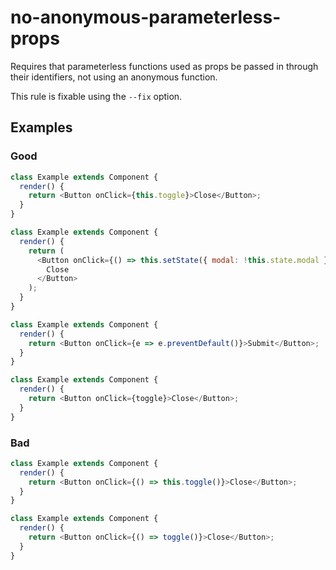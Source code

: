 # no-anonymous-parameterless-props

Requires that parameterless functions used as props be passed in through their identifiers, not using an anonymous function.

This rule is fixable using the `--fix` option.

## Examples

### Good

```js
class Example extends Component {
  render() {
    return <Button onClick={this.toggle}>Close</Button>;
  }
}
```

```js
class Example extends Component {
  render() {
    return (
      <Button onClick={() => this.setState({ modal: !this.state.modal })}>
        Close
      </Button>
    );
  }
}
```

```js
class Example extends Component {
  render() {
    return <Button onClick={e => e.preventDefault()}>Submit</Button>;
  }
}
```

```js
class Example extends Component {
  render() {
    return <Button onClick={toggle}>Close</Button>;
  }
}
```

### Bad

```js
class Example extends Component {
  render() {
    return <Button onClick={() => this.toggle()}>Close</Button>;
  }
}
```

```js
class Example extends Component {
  render() {
    return <Button onClick={() => toggle()}>Close</Button>;
  }
}
```
